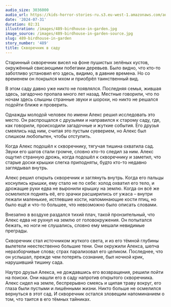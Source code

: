 ```yaml
---
audio_size: 3036000
audio_url: https://kids-horror-stories-ru.s3.eu-west-1.amazonaws.com/audio/489-birdhouse-in-garden.mp3
date: '2024-07-31'
duration: 02:31
illustration: /images/489-birdhouse-in-garden.jpg
image_source: /images/489-birdhouse-in-garden-source.jpg
slug: 489-birdhouse-in-garden
story_number: '489'
title: Скворечник в саду
---
```


Старинный скворечник висел на фоне пушистых зелёных кустов, окружённый свисающими побегами деревьев. Было видно, что кто-то заботливо установил его здесь, видимо, в давние времена. Но со временем он покрылся мхом и приобрёл таинственный вид.

В этом саду давно уже никто не появлялся. Последняя семья, жившая здесь, загадочно пропала много лет назад. Местные говорили, что по ночам здесь слышны странные звуки и шорохи, но никто не решался подойти ближе и проверить.

Однажды молодой человек по имени Алекс решил исследовать это место. Он распрощался с друзьями и направился к старому саду, где, как говорили, происходили загадочные и жуткие события. Его друзья смеялись над ним, считая это пустым суеверием, но Алекс был слишком любопытен, чтобы отступить.

Когда Алекс подошёл к скворечнику, тягучая тишина охватила сад. Звуки его шагов стали громче, словно кто-то следил за ним. Алекс ощутил странную дрожь, когда подошёл к скворечнику и заметил, что старые доски крышки слегка приподняты, будто кто-то недавно заглядывал внутрь.

Алекс решил открыть скворечник и заглянуть внутрь. Когда его пальцы коснулись крышки, ему стало не по себе: холод охватил его тело, и дрожащие руки едва не выронили крышку на землю. Когда он всё же осмелился поднять её, его зрачки расширились от ужаса – внутри лежали маленькие, истлевшие кости, напоминающие кости птиц, но было ещё и что-то большее, что невозможно было описать словами.

Внезапно в воздухе раздался тихий плач, такой пронзительный, что Алекс едва не рухнул на землю от головокружения. Он попытался бежать, но ноги не слушались, словно ему мешали невидимые преграды.

Скворечник стал источником жуткого света, и из его тёмной глубины вылетели неестественно большие тени. Они окружили Алекса, шепча неразборчивые слова; страх парализовал его целиком. Последнее, что он услышал, прежде чем потерять сознание, был ночной крик, нарушивший тишину сада.

Наутро друзья Алекса, не дождавшись его возвращения, решили пойти на поиски. Они нашли его в саду напротив открытого скворечника. Алекс сидел на земле, беспрерывно смеясь и щипая траву вокруг, его глаза были пустыми и лишёнными жизни. Никто больше не осмелился вернуться в этот сад. И скворечник остался зловещим напоминанием о том, что таится в его тёмных тайниках.
